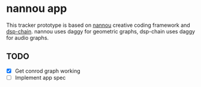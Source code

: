 # nannou app

This tracker prototype is based on [nannou](https://github.com/nannou-org/nannou) creative coding framework and [dsp-chain](https://github.com/RustAudio/dsp-chain). nannou uses daggy for geometric graphs, dsp-chain uses daggy for audio graphs.

## TODO

- [x] Get conrod graph working
- [ ] Implement app spec
